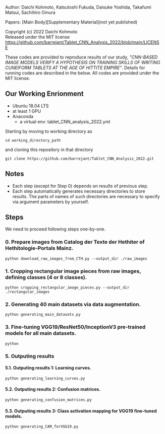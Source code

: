 Author: Daichi Kohmoto, Katsutoshi Fukuda, Daisuke Yoshida, Takafumi Matsui, Sachihiro Omura 

Papers: [Main Body][Supplementary Material](not yet published)

Copyright (c) 2022 Daichi Kohmoto  
Released under the MIT license  
https://github.com/barrejant/Tablet_CNN_Analysis_2022/blob/main/LICENSE

These codes are provided to reproduce results of our study, *"CNN-BASED IMAGE MODELS VERIFY A HYPOTHESIS ON TRAINING SKILLS OF WRITING CUNEIFORM TABLETS AT THE AGE OF HITTITE EMPIRE"*. Details for running codes are described in the below. All codes are provided under the MIT license. 

## Our Working Enrionment


- Ubuntu 18.04 LTS
- at least 1 GPU
- Anaconda
  - a virtual env: tablet_CNN_analysis_2022.yml

Starting by moving to working directory as 

```
cd working_directory_path
```
and cloning this repository in that directory
```
git clone https://github.com/barrejant/Tablet_CNN_Analysis_2022.git
```

## Notes

- Each step (except for Step 0) depends on results of previous step. 
- Each step automatically generates necessary directories to store results. 
The parts of names of such directories are necessary to specify via argument parameters by yourself.

## Steps

We need to proceed following steps one-by-one. 

### 0. Prepare images from Catalog der Texte der Hethiter of Hethitologie-Portals Mainz.

```
python download_raw_images_from_CTH.py --output_dir ./raw_images
```


### 1. Cropping rectangular image pieces from raw images, defining classes (4 or 8 classes).

```
python cropping_rectangular_image_pieces.py --output_dir ./rectangular_images
```

### 2. Generating 40 main datasets via data augmentation.
```
python generating_main_datasets.py
```

### 3. Fine-tuning VGG19/ResNet50/InceptionV3 pre-trained models for all main datasets.
```
python 
```
### 5. Outputing results

#### 5.1. Outputing results 1: Learning curves.
```
python generating_learning_curves.py
```
#### 5.2. Outputing results 2: Confusion matrices.
```
python generating_confusion_matrices.py 
```
#### 5.3. Outputing results 3: Class activation mapping for VGG19 fine-tuned models. 
```
python generating_CAM_forVGG19.py 
```



